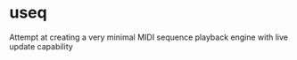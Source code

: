 # useq
Attempt at creating a very minimal MIDI sequence playback engine with live update capability
